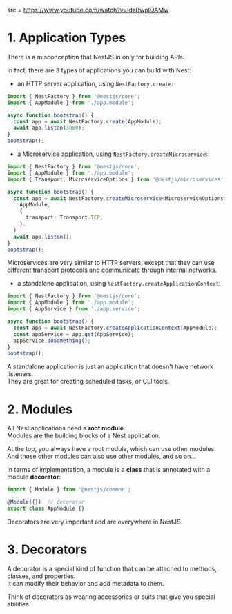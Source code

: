 src = https://www.youtube.com/watch?v=IdsBwplQAMw

# 1. Application Types

There is a misconception that NestJS in only for building APIs.  

In fact, there are 3 types of applications you can build with Nest:

- an HTTP server application, using `NestFactory.create`:
```ts
import { NestFactory } from '@nestjs/core';
import { AppModule } from './app.module';

async function bootstrap() {
  const app = await NestFactory.create(AppModule);
  await app.listen(3000);
}
bootstrap();
```

- a Microservice application, using `NestFactory.createMicroservice`:
```ts
import { NestFactory } from '@nestjs/core';
import { AppModule } from './app.module';
import { Transport, MicroserviceOptions } from '@nestjs/microservices';

async function bootstrap() {
  const app = await NestFactory.createMicroservice<MicroserviceOptions>(
    AppModule,
    {
      transport: Transport.TCP,
    },
  )
  await app.listen();
}
bootstrap(); 
```

Microservices are very similar to HTTP servers, except that they can use different transport protocols and 
communicate through internal networks.  

- a standalone application, using `NestFactory.createApplicationContext`:
```ts
import { NestFactory } from '@nestjs/core';
import { AppModule } from './app.module';
import { AppService } from './app.service';

async function bootstrap() {
  const app = await NestFactory.createApplicationContext(AppModule);
  const appService = app.get(AppService);
  appService.doSomething();
}
bootstrap();
```

A standalone application is just an application that doesn't have network listeners.  
They are great for creating scheduled tasks, or CLI tools.

# 2. Modules

All Nest applications need a **root module**.  
Modules are the building blocks of a Nest application.  

At the top, you always have a root module, which can use other modules.  
And those other modules can also use other modules, and so on...  

In terms of implementation, a module is a **class** that is annotated with a module **decorator**:
```ts
import { Module } from '@nestjs/common';

@Module({})  // decorator
export class AppModule {}
```

Decorators are very important and are everywhere in NestJS.  

# 3. Decorators

A decorator is a special kind of function that can be attached to methods, classes, and properties.  
It can modify their behavior and add metadata to them.  

Think of decorators as wearing accessories or suits that give you special abilities.
